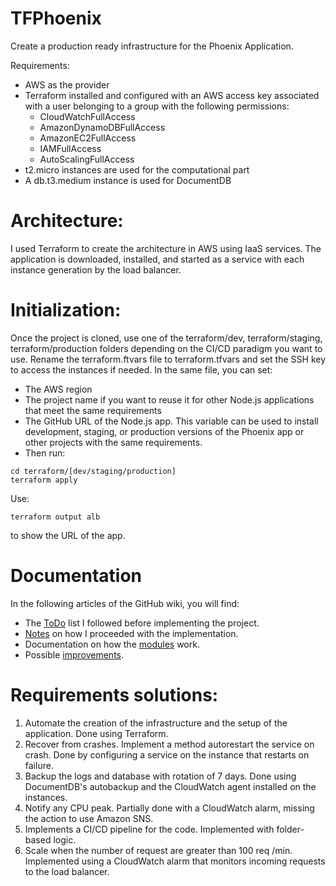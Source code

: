 # TFPhoenix
Create a production ready infrastructure for the Phoenix Application.

Requirements:

* AWS as the provider
* Terraform installed and configured with an AWS access key associated with a user belonging to a group with the following permissions:
  * CloudWatchFullAccess
  * AmazonDynamoDBFullAccess
  * AmazonEC2FullAccess
  * IAMFullAccess
  * AutoScalingFullAccess
* t2.micro instances are used for the computational part
* A db.t3.medium instance is used for DocumentDB

# Architecture:
I used Terraform to create the architecture in AWS using IaaS services.
The application is downloaded, installed, and started as a service with each instance generation by the load balancer.

# Initialization:
Once the project is cloned, use one of the terraform/dev, terraform/staging, terraform/production folders depending on the CI/CD paradigm you want to use. Rename the terraform.ftvars file to terraform.tfvars and set the SSH key to access the instances if needed. In the same file, you can set:

* The AWS region
* The project name if you want to reuse it for other Node.js applications that meet the same requirements
* The GitHub URL of the Node.js app. This variable can be used to install development, staging, or production versions of the Phoenix app or other projects with the same requirements.
* Then run:
```
cd terraform/[dev/staging/production]
terraform apply
```
Use:
```
terraform output alb
```
to show the URL of the app.

# Documentation
In the following articles of the GitHub wiki, you will find:

* The [ToDo](https://github.com/jiojio74/TFPhoenix/wiki/ToDo) list I followed before implementing the project.
* [Notes](https://github.com/jiojio74/TFPhoenix/wiki) on how I proceeded with the implementation.
* Documentation on how the [modules](https://github.com/jiojio74/TFPhoenix/wiki/Modules-documentation) work.
* Possible [improvements](https://github.com/jiojio74/TFPhoenix/wiki/Improvements).

# Requirements solutions:
1. Automate the creation of the infrastructure and the setup of the application. Done using Terraform.
2. Recover from crashes. Implement a method autorestart the service on crash. Done by configuring a service on the instance that restarts on failure.
3. Backup the logs and database with rotation of 7 days. Done using DocumentDB's autobackup and the CloudWatch agent installed on the instances.
4. Notify any CPU peak. Partially done with a CloudWatch alarm, missing the action to use Amazon SNS.
5. Implements a CI/CD pipeline for the code. Implemented with folder-based logic.
6. Scale when the number of request are greater than 100 req /min. Implemented using a CloudWatch alarm that monitors incoming requests to the load balancer.